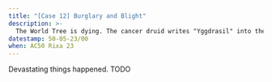 ```yaml
---
title: "[Case 12] Burglary and Blight"
description: >-
  The World Tree is dying. The cancer druid writes "Yggdrasil" into the Necronomicon every day. The Warforged and elves hunt the druid fruitlessly, while one elven holy sorcerer has a bolder plan.
datestamp: 50-05-23/00
when: AC50 Rixa 23
---
```


Devastating things happened. TODO
